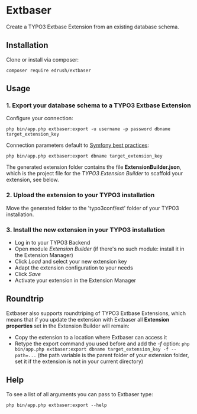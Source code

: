 # Extbaser
Create a TYPO3 Extbase Extension from an existing database schema.

## Installation

Clone or install via composer:
```
composer require edrush/extbaser
```

## Usage
### 1. Export your database schema to a TYPO3 Extbase Extension
Configure your connection:
```
php bin/app.php extbaser:export -u username -p password dbname target_extension_key
```
Connection parameters default to [Symfony best practices](http://symfony.com/doc/current/best_practices/configuration.html):
```
php bin/app.php extbaser:export dbname target_extension_key
```

The generated extension folder contains the file **ExtensionBuilder.json**, which is the project file for the *TYPO3 Extension Builder* to scaffold your extension, see below.

### 2. Upload the extension to your TYPO3 installation
Move the generated folder to the 'typo3conf/ext' folder of your TYPO3 installation.

### 3. Install the new extension in your TYPO3 installation
* Log in to your TYPO3 Backend
* Open module *Extension Builder* (if there's no such module: install it in the Extension Manager)
* Click *Load* and select your new extension key
* Adapt the extension configuration to your needs
* Click *Save*
* Activate your extension in the Extension Manager

## Roundtrip
Extbaser also supports roundtriping of TYPO3 Extbase Extensions, which means that if you update the extension with Extbaser all **Extension properties** set in the Extension Builder will remain:
* Copy the extension to a location where Extbaser can access it
* Retype the export command you used before  and add the *-f* option: `php bin/app.php extbaser:export dbname target_extension_key -f --path=...` (the path variable is the parent folder of your extension folder, set it if the extension is not in your current directory)

## Help
To see a list of all arguments you can pass to Extbaser type:
```
php bin/app.php extbaser:export --help
```